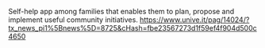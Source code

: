 Self-help app among families that enables them to plan, propose and implement useful community initiatives.
https://www.unive.it/pag/14024/?tx_news_pi1%5Bnews%5D=8725&cHash=fbe23567273d1f59ef4f904d500c4650
